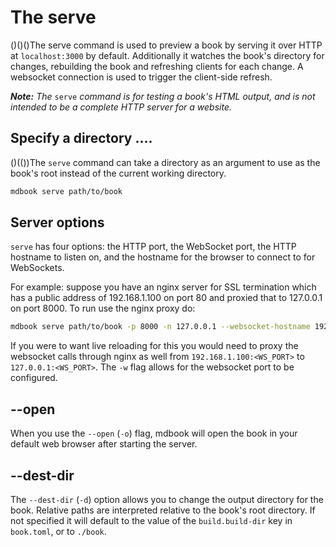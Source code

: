 # The serve

\(\)\(\)\(\)The serve command is used to preview a book by serving it over HTTP at `localhost:3000` by default. Additionally it watches the book's directory for changes, rebuilding the book and refreshing clients for each change. A websocket connection is used to trigger the client-side refresh.

_**Note:**_ _The_ `serve` _command is for testing a book's HTML output, and is not intended to be a complete HTTP server for a website._

## Specify a directory ....

\(\)\(\(\)\)The `serve` command can take a directory as an argument to use as the book's root instead of the current working directory.

```bash
mdbook serve path/to/book
```

## Server options

`serve` has four options: the HTTP port, the WebSocket port, the HTTP hostname to listen on, and the hostname for the browser to connect to for WebSockets.

For example: suppose you have an nginx server for SSL termination which has a public address of 192.168.1.100 on port 80 and proxied that to 127.0.0.1 on port 8000. To run use the nginx proxy do:

```bash
mdbook serve path/to/book -p 8000 -n 127.0.0.1 --websocket-hostname 192.168.1.100
```

If you were to want live reloading for this you would need to proxy the websocket calls through nginx as well from `192.168.1.100:<WS_PORT>` to `127.0.0.1:<WS_PORT>`. The `-w` flag allows for the websocket port to be configured.

## --open

When you use the `--open` \(`-o`\) flag, mdbook will open the book in your default web browser after starting the server.

## --dest-dir

The `--dest-dir` \(`-d`\) option allows you to change the output directory for the book. Relative paths are interpreted relative to the book's root directory. If not specified it will default to the value of the `build.build-dir` key in `book.toml`, or to `./book`.

